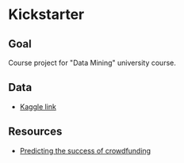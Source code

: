 # Kickstarter

## Goal

Course project for "Data Mining" university course.

## Data

- [Kaggle link](https://www.kaggle.com/datasets/iamsajanbhagat/kickstarter)

## Resources

- [Predicting the success of crowdfunding](https://cs230.stanford.edu/projects_spring_2018/reports/8289614.pdf)

